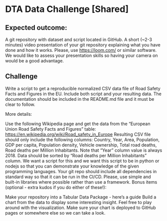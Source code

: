 # DTA Data Challenge [Shared]

## Expected outcome:

A git repository with dataset and script located in GitHub.
A short (~2-3 minutes) video presentation of your git repository explaining what you have done and how it works. Please, use https://loom.com/ or similar software. We would like to assess your presentation skills so having your camera on would be a good advantage.

## Challenge

Write a script to get a reproducible normalized CSV data file of Road Safety Facts and Figures in the EU.
Include both script and your resulting data. 
The documentation should be included in the README.md file and it must be clear to follow.

More details:

Use the following Wikipedia page and get the data from the “European Union Road Safety Facts and Figures” table: https://en.wikipedia.org/wiki/Road_safety_in_Europe
Resulting CSV file should only include the following columns: Country, Year, Area, Population, GDP per capita, Population density, Vehicle ownership, Total road deaths, Road deaths per Million Inhabitants.
Note that “Year” column value is always 2018.
Data should be sorted by “Road deaths per Million Inhabitants” column.
We want a script for this and we want this script to be in python or nodejs so that you can demonstrate your knowledge of the given programming languages.
Your git repo should include all dependencies in standard way so that it can be run in the CI/CD.
Please, use simple and built-in libraries where possible rather than use a framework.
Bonus items (optional - extra kudos if you do either of these!):

Make your repository into a Tabular Data Package - here’s a guide
Build a chart from the data to display some interesting insight. Feel free to play around with the visualization.
Make sure your chart is deployed to GitHub pages or somewhere else so we can take a look.
